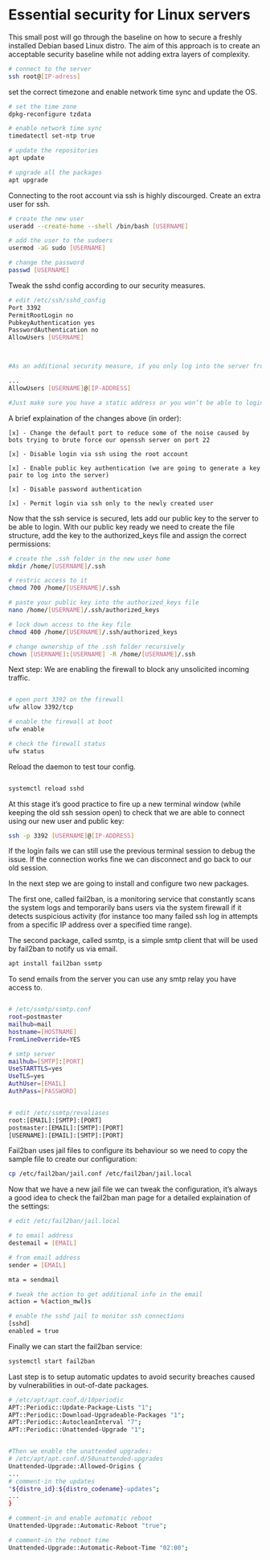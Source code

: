 # Essential security for Linux servers

This small post will go through the baseline on how to secure a freshly installed Debian based Linux distro. The aim of this approach is to create an acceptable security baseline while not adding extra layers of complexity.

```sh
# connect to the server
ssh root@[IP-adress]

```

set the correct timezone and enable network time sync and update the OS.

```sh
# set the time zone
dpkg-reconfigure tzdata

# enable network time sync
timedatectl set-ntp true

# update the repositories
apt update

# upgrade all the packages
apt upgrade

```


Connecting to the root account via ssh is highly discourged. Create an extra user for ssh.

```sh
# create the new user
useradd --create-home --shell /bin/bash [USERNAME]

# add the user to the sudoers
usermod -aG sudo [USERNAME]

# change the password
passwd [USERNAME]

```


Tweak the sshd config according to our security measures.

```sh
# edit /etc/ssh/sshd_config
Port 3392
PermitRootLogin no
PubkeyAuthentication yes
PasswordAuthentication no
AllowUsers [USERNAME]



#As an additional security measure, if you only log into the server from a specific IP address, you can lock down the openssh service even more by changing the last line to this

...
AllowUsers [USERNAME]@[IP-ADDRESS]

#Just make sure you have a static address or you won’t be able to login into the server if your IP changes.
```

A brief explaination of the changes above (in order):

    [x] - Change the default port to reduce some of the noise caused by bots trying to brute force our openssh server on port 22

    [x] - Disable login via ssh using the root account

    [x] - Enable public key authentication (we are going to generate a key pair to log into the server)

    [x] - Disable password authentication

    [x] - Permit login via ssh only to the newly created user


Now that the ssh service is secured, lets add our public key to the server to be able to login. With our public key ready we need to create the file structure, add the key to the authorized_keys file and assign the correct permissions:


```sh
# create the .ssh folder in the new user home
mkdir /home/[USERNAME]/.ssh

# restric access to it
chmod 700 /home/[USERNAME]/.ssh

# paste your public key into the authorized_keys file
nano /home/[USERNAME]/.ssh/authorized_keys

# lock down access to the key file
chmod 400 /home/[USERNAME]/.ssh/authorized_keys

# change ownership of the .ssh folder recursively
chown [USERNAME]:[USERNAME] -R /home/[USERNAME]/.ssh


```
Next step: We are enabling the firewall to block any unsolicited incoming traffic.


```sh

# open port 3392 on the firewall
ufw allow 3392/tcp

# enable the firewall at boot
ufw enable

# check the firewall status
ufw status

```


Reload the daemon to test tour config.


```sh

systemctl reload sshd

```

At this stage it’s good practice to fire up a new terminal window (while keeping the old ssh session open) to check that we are able to connect using our new user and public key:

```sh
ssh -p 3392 [USERNAME]@[IP-ADDRESS]

```

If the login fails we can still use the previous terminal session to debug the issue. If the connection works fine we can disconnect and go back to our old session.


In the next step we are going to install and configure two new packages.

The first one, called fail2ban, is a monitoring service that constantly scans the system logs and temporarily bans users via the system firewall if it detects suspicious activity (for instance too many failed ssh log in attempts from a specific IP address over a specified time range).

The second package, called ssmtp, is a simple smtp client that will be used by fail2ban to notify us via email.


```sh
apt install fail2ban ssmtp

```

To send emails from the server you can use any smtp relay you have access to.

```sh

# /etc/ssmtp/ssmtp.conf
root=postmaster
mailhub=mail
hostname=[HOSTNAME]
FromLineOverride=YES

# smtp server
mailhub=[SMTP]:[PORT]
UseSTARTTLS=yes
UseTLS=yes
AuthUser=[EMAIL]
AuthPass=[PASSWORD]


# edit /etc/ssmtp/revaliases
root:[EMAIL]:[SMTP]:[PORT]
postmaster:[EMAIL]:[SMTP]:[PORT]
[USERNAME]:[EMAIL]:[SMTP]:[PORT]


```

Fail2ban uses jail files to configure its behaviour so we need to copy the sample file to create our configuration:

```sh
cp /etc/fail2ban/jail.conf /etc/fail2ban/jail.local

```

Now that we have a new jail file we can tweak the configuration, it’s always a good idea to check the fail2ban man page for a detailed explaination of the settings:

```sh
# edit /etc/fail2ban/jail.local

# to email address
destemail = [EMAIL]

# from email address
sender = [EMAIL]

mta = sendmail

# tweak the action to get additional info in the email
action = %(action_mwl)s

# enable the sshd jail to monitor ssh connections
[sshd]
enabled = true

```

Finally we can start the fail2ban service:

```sh
systemctl start fail2ban

```
Last step is to setup automatic updates to avoid security breaches caused by vulnerabilities in out-of-date packages.

```sh
# /etc/apt/apt.conf.d/10periodic
APT::Periodic::Update-Package-Lists "1";
APT::Periodic::Download-Upgradeable-Packages "1";
APT::Periodic::AutocleanInterval "7";
APT::Periodic::Unattended-Upgrade "1";


#Then we enable the unattended upgrades:
# /etc/apt/apt.conf.d/50unattended-upgrades
Unattended-Upgrade::Allowed-Origins {
...
# comment-in the updates
"${distro_id}:${distro_codename}-updates";
...
}

# comment-in and enable automatic reboot
Unattended-Upgrade::Automatic-Reboot "true";

# comment-in the reboot time
Unattended-Upgrade::Automatic-Reboot-Time "02:00";

```




